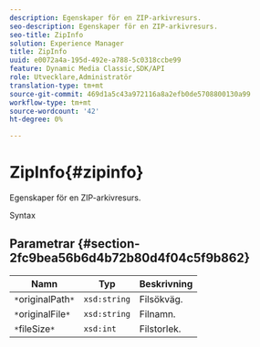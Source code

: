 ```yaml
---
description: Egenskaper för en ZIP-arkivresurs.
seo-description: Egenskaper för en ZIP-arkivresurs.
seo-title: ZipInfo
solution: Experience Manager
title: ZipInfo
uuid: e0072a4a-195d-492e-a788-5c0318ccbe99
feature: Dynamic Media Classic,SDK/API
role: Utvecklare,Administratör
translation-type: tm+mt
source-git-commit: 469d1a5c43a972116a8a2efb0de5708800130a99
workflow-type: tm+mt
source-wordcount: '42'
ht-degree: 0%

---
```



# ZipInfo{#zipinfo}

Egenskaper för en ZIP-arkivresurs.

Syntax

## Parametrar {#section-2fc9bea56b6d4b72b80d4f04c5f9b862}

| Namn | Typ | Beskrivning |
|---|---|---|
| `*`originalPath`*` | `xsd:string` | Filsökväg. |
| `*`originalFile`*` | `xsd:string` | Filnamn. |
| `*`fileSize`*` | `xsd:int` | Filstorlek. |


